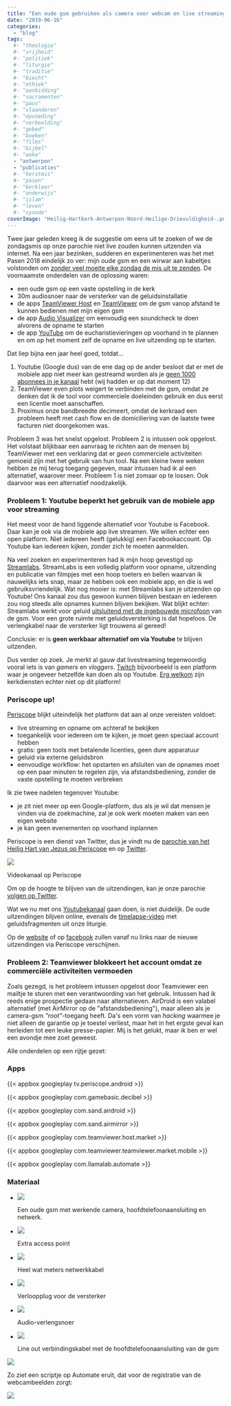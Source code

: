 ```yaml
---
title: "Een oude gsm gebruiken als camera voor webcam en live streaming - \"Plan B\""
date: "2019-06-16"
categories: 
  - "blog"
tags:
  #- "theologie"
  #- "vrijheid"
  #- "politiek"
  #- "liturgie"
  #- "traditie"
  #- "biecht"
  #- "ethiek"
  #- "aanbidding"
  #- "sacramenten"
  #- "paus"
  #- "vlaanderen"
  #- "opvoeding"
  #- "verbeelding"
  #- "gebed"
  #- "boeken"
  #- "films"
  #- "bijbel"
  #- "woke"
  - "antwerpen"
  - "publicaties"
  #- "kerstmis"
  #- "pasen"
  #- "kerkleer"
  #- "onderwijs"
  #- "islam"
  #- "leven"
  #- "synode"
coverImage: "Heilig-Hartkerk-Antwerpen-Noord-Heilige-Drievuldigheid-.png"
---
```


Twee jaar geleden kreeg ik de suggestie om eens uit te zoeken of we de zondagsmis op onze parochie niet live zouden kunnen uitzenden via internet. Na een jaar bezinken, sudderen en experimenteren was het met Pasen 2018 eindelijk zo ver: mijn oude gsm en een wirwar aan kabeltjes volstonden om [zonder veel moeite elke zondag de mis uit te zenden](/blog/een-oude-gsm-gebruiken-als-camera-voor-webcam-en-live-streaming/). De voornaamste onderdelen van de oplossing waren:

- een oude gsm op een vaste opstelling in de kerk
- 30m audiosnoer naar de versterker van de geluidsinstallatie
- de apps [TeamViewer Host](https://play.google.com/store/apps/details?id=com.teamviewer.host.market) en [TeamViewer](https://play.google.com/store/apps/details?id=com.teamviewer.teamviewer.market.mobile) om de gsm vanop afstand te kunnen bedienen met mijn eigen gsm
- de app [Audio Visualizer](https://play.google.com/store/apps/details?id=com.drstaf.audiovisualizer) om eenvoudig een soundcheck te doen alvorens de opname te starten
- de app [YouTube](https://play.google.com/store/apps/details?id=com.google.android.youtube) om de eucharistievieringen op voorhand in te plannen en om op het moment zelf de opname en live uitzending op te starten.

Dat liep bijna een jaar heel goed, totdat…

1. Youtube (Google dus) van de ene dag op de ander besloot dat er met de mobiele app niet meer kan gestreamd worden als je [geen 1000 abonnees in je kanaal](https://support.google.com/youtube/thread/3612372?hl=en) hebt (wij hadden er op dat moment 12)
2. TeamViewer even plots weigert te verbinden met de gsm, omdat ze denken dat ik de tool voor commerciele doeleinden gebruik en dus eerst een licentie moet aanschaffen.
3. Proximus onze bandbreedte decimeert, omdat de kerkraad een probleem heeft met cash flow en de domiciliering van de laatste twee facturen niet doorgekomen was.

Probleem 3 was het snelst opgelost. Probleem 2 is intussen ook opgelost. Het volstaat blijkbaar een aanvraag te richten aan de mensen bij TeamViewer met een verklaring dat er _geen_ commerciele activiteiten gemoeid zijn met het gebruik van hun tool. Na een kleine twee weken hebben ze mij terug toegang gegeven, maar intussen had ik al een alternatief, waarover meer. Probleem 1 is niet zomaar op te lossen. Ook daarvoor was een alternatief noodzakelijk.

### Probleem 1: Youtube beperkt het gebruik van de mobiele app voor streaming

Het meest voor de hand liggende alternatief voor Youtube is Facebook. Daar kan je ook via de mobiele app live streamen. We willen echter een open platform. Niet iedereen heeft (gelukkig) een Facebookaccount. Op Youtube kan iedereen kijken, zonder zich te moeten aanmelden.

Na veel zoeken en experimenteren had ik mijn hoop gevestigd op [Streamlabs](https://streamlabs.com/). StreamLabs is een volledig platform voor opname, uitzending en publicatie van filmpjes met een hoop toeters en bellen waarvan ik nauwelijks iets snap, maar ze hebben ook een mobiele app, en die is wel gebruiksvriendelijk. Wat nog mooier is: met Streamlabs kan je uitzenden op Youtube! Ons kanaal zou dus gewoon kunnen blijven bestaan en iedereen zou nog steeds alle opnames kunnen blijven bekijken. Wat blijkt echter: Streamlabs werkt voor geluid [uitsluitend met de ingebouwde microfoon](https://ideas.streamlabs.com/ideas/SL-I-1260) van de gsm. Voor een grote ruimte met geluidsversterking is dat hopeloos. De verlengkabel naar de versterker ligt trouwens al gereed!

Conclusie: er is **geen werkbaar alternatief om via Youtube** te blijven uitzenden.

Dus verder op zoek. Je merkt al gauw dat livestreaming tegenwoordig vooral iets is van _gamers_ en _vloggers_. [Twitch](https://www.twitch.tv/) bijvoorbeeld is een platform waar je ongeveer hetzelfde kan doen als op Youtube. [Erg welkom](https://www.reddit.com/r/Twitch/comments/8geudp/can_you_stream_church_services_on_twitch/) zijn kerkdiensten echter niet op dit platform!

### Periscope up!

[Periscope](https://www.pscp.tv/) blijkt uiteindelijk het platform dat aan al onze vereisten voldoet:

- live streaming en opname om achteraf te bekijken
- toegankelijk voor iedereen om te kijken, je moet geen speciaal account hebben
- gratis: geen tools met betalende licenties, geen dure apparatuur
- geluid via externe geluidsbron
- eenvoudige workflow: het opstarten en afsluiten van de opnames moet op een paar minuten te regelen zijn, via afstandsbediening, zonder de vaste opstelling te moeten verbreken

Ik zie twee nadelen tegenover Youtube:

- je zit niet meer op een Google-platform, dus als je wil dat mensen je vinden via de zoekmachine, zal je ook werk moeten maken van een eigen website
- je kan geen evenementen op voorhand inplannen

Periscope is een dienst van Twitter, dus je vindt nu de [parochie van het Heilig Hart van Jezus op Periscope](https://www.pscp.tv/jezus_hart/) en op [Twitter](https://twitter.com/jezus_hart).  

[![](images/Heilig-Hartkerk-Antwerpen-Noord-Heilige-Drievuldigheid--700x375.png)](https://www.pscp.tv/jezus_hart/)

Videokanaal op Periscope

Om op de hoogte te blijven van de uitzendingen, kan je onze parochie [volgen op Twitter](https://twitter.com/jezus_hart).

Wat we nu met ons [Youtubekanaal](https://www.youtube.com/channel/UCHEqX9lP-1Ro2zHy0kIdWwA?view_as=subscriber) gaan doen, is niet duidelijk. De oude uitzendingen blijven online, evenals de [timelapse-video](https://youtu.be/tQoZW0HBuPs) met geluidsfragmenten uit onze liturgie.

Op de [website](https://www.kerknet.be/organisatie/parochie-heilig-hart-van-jezus-antwerpen/) of op [facebook](https://www.facebook.com/antonius.heilighart.antwerpen/) zullen vanaf nu links naar de nieuwe uitzendingen via Periscope verschijnen.

### Probleem 2: Teamviewer blokkeert het account omdat ze commerciële activiteiten vermoeden

Zoals gezegd, is het probleem intussen opgelost door Teamviewer een mailtje te sturen met een verantwoording van het gebruik. Intussen had ik reeds enige prospectie gedaan naar alternatieven. AirDroid is een valabel alternatief (met AirMirror op de "afstandsbediening"), maar alleen als je camera-gsm _"root"_\-toegang heeft. Da's een vorm van _hacking_ waarmee je niet alleen de garantie op je toestel verliest, maar het in het ergste geval kan herleiden tot een leuke presse-papier. Mij is het gelukt, maar ik ben er wel een avondje mee zoet geweest.

Alle onderdelen op een rijtje gezet:

### Apps

{{< appbox googleplay tv.periscope.android >}}

{{< appbox googleplay com.gamebasic.decibel >}}

{{< appbox googleplay com.sand.airdroid >}}

{{< appbox googleplay com.sand.airmirror >}}

{{< appbox googleplay com.teamviewer.host.market >}}

{{< appbox googleplay com.teamviewer.teamviewer.market.mobile >}}

{{< appbox googleplay com.llamalab.automate >}}

### Materiaal

- ![](images/image5.png)
    
    Een oude gsm met werkende camera, hoofdtelefoonaansluiting en netwerk.
    
- ![](images/image6.png)
    
    Extra access point
    
- ![](images/image1.png)
    
    Heel wat meters netwerkkabel
    
- ![](images/image3.png)
    
    Verloopplug voor de versterker
    
- ![](images/image7.png)
    
    Audio-verlengsnoer
    
- ![](images/image2.png)
    
    Line out verbindingskabel met de hoofdtelefoonaansluiting van de gsm
    

![](https://docs.google.com/drawings/d/s0eS_kskdPvtKZ1H9kcrRjw/image?w=643&h=569&rev=569&ac=1&parent=1KE8suq85x6Ks6TdpPuoHdzsVUzOFt6dEn0iHqH8G_uo)

Zo ziet een scriptje op Automate eruit, dat voor de registratie van de webcambeelden zorgt:

![](images/Webcam.png)
